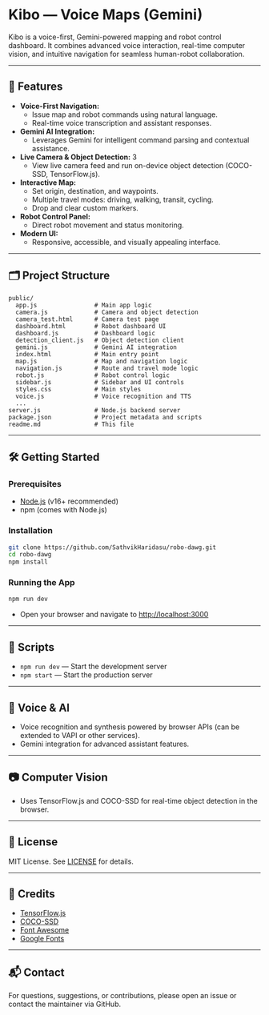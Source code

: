 # Kibo — Voice Maps (Gemini)

Kibo is a voice-first, Gemini-powered mapping and robot control dashboard. It combines advanced voice interaction, real-time computer vision, and intuitive navigation for seamless human-robot collaboration.

---

## 🚀 Features

- **Voice-First Navigation:**
  - Issue map and robot commands using natural language.
  - Real-time voice transcription and assistant responses.
- **Gemini AI Integration:**
  - Leverages Gemini for intelligent command parsing and contextual assistance.
- **Live Camera & Object Detection:** 3
  - View live camera feed and run on-device object detection (COCO-SSD, TensorFlow.js).
- **Interactive Map:**
  - Set origin, destination, and waypoints.
  - Multiple travel modes: driving, walking, transit, cycling.
  - Drop and clear custom markers.
- **Robot Control Panel:**
  - Direct robot movement and status monitoring.
- **Modern UI:**
  - Responsive, accessible, and visually appealing interface.

---

## 🗂️ Project Structure

```
public/
  app.js                # Main app logic
  camera.js             # Camera and object detection
  camera_test.html      # Camera test page
  dashboard.html        # Robot dashboard UI
  dashboard.js          # Dashboard logic
  detection_client.js   # Object detection client
  gemini.js             # Gemini AI integration
  index.html            # Main entry point
  map.js                # Map and navigation logic
  navigation.js         # Route and travel mode logic
  robot.js              # Robot control logic
  sidebar.js            # Sidebar and UI controls
  styles.css            # Main styles
  voice.js              # Voice recognition and TTS
  ...
server.js               # Node.js backend server
package.json            # Project metadata and scripts
readme.md               # This file
```

---

## 🛠️ Getting Started

### Prerequisites
- [Node.js](https://nodejs.org/) (v16+ recommended)
- npm (comes with Node.js)

### Installation

```bash
git clone https://github.com/SathvikHaridasu/robo-dawg.git
cd robo-dawg
npm install
```

### Running the App

```bash
npm run dev
```

- Open your browser and navigate to [http://localhost:3000](http://localhost:3000)

---

## 🧩 Scripts

- `npm run dev` — Start the development server
- `npm start` — Start the production server

---

## 🤖 Voice & AI
- Voice recognition and synthesis powered by browser APIs (can be extended to VAPI or other services).
- Gemini integration for advanced assistant features.

---

## 📷 Computer Vision
- Uses TensorFlow.js and COCO-SSD for real-time object detection in the browser.

---

## 📄 License

MIT License. See [LICENSE](LICENSE) for details.

---

## 🙏 Credits
- [TensorFlow.js](https://www.tensorflow.org/js)
- [COCO-SSD](https://github.com/tensorflow/tfjs-models/tree/master/coco-ssd)
- [Font Awesome](https://fontawesome.com/)
- [Google Fonts](https://fonts.google.com/)

---

## 📬 Contact

For questions, suggestions, or contributions, please open an issue or contact the maintainer via GitHub.
